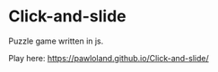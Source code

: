# Click-and-slide
Puzzle game written in js.

Play here: https://pawloland.github.io/Click-and-slide/